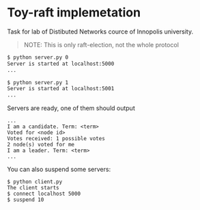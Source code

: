Toy-raft implemetation
===

Task for lab of Distibuted Networks cource of Innopolis university.

> NOTE: This is only raft-election, not the whole protocol


```bash
$ python server.py 0
Server is started at localhost:5000
...
```

```bash
$ python server.py 1
Server is started at localhost:5001
...
```

Servers are ready, one of them should output

```
...
I am a candidate. Term: <term>
Voted for <node id>
Votes received: 1 possible votes
2 node(s) voted for me
I am a leader. Term: <term>
...
```

You can also suspend some servers:
```
$ python client.py
The client starts
$ connect localhost 5000
$ suspend 10
```
